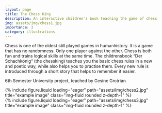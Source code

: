 ```yaml
---
layout: page
title: The Chess King
description: An interactive children's book teaching the game of chess
img: assets/img/chess1.jpg
importance: 2
category: illustrations
---
```


Chess is one of the oldest still played games in humanhistory. It is a game that has no randomness. Only one player against the other. Chess is both fun and trains logical skills at the same time. The childrensbook “Der Schachkönig“ (the chessking) teaches you the basic chess rules in a new and poetic way, while also helps you to practise them. Every new rule is introduced through a short story that helps to remember it easier.

6th Semester University project,
teached by Gesine Grotrian

<div class="row">
    <div class="col-sm mt-3 mt-md-0">
        {% include figure.liquid loading="eager" path="assets/img/chess2.jpg" title="example image" class="img-fluid rounded z-depth-1" %}
    </div>
</div>

<div class="row">
    <div class="col-sm mt-3 mt-md-0">
        {% include figure.liquid loading="eager" path="assets/img/chess3.jpg" title="example image" class="img-fluid rounded z-depth-1" %}
    </div>
</div>

